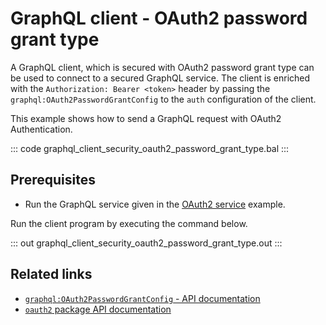 # GraphQL client - OAuth2 password grant type

A GraphQL client, which is secured with OAuth2 password grant type can be used to connect to a secured GraphQL service. The client is enriched with the `Authorization: Bearer <token>` header by passing the `graphql:OAuth2PasswordGrantConfig` to the `auth` configuration of the client.

This example shows how to send a GraphQL request with OAuth2 Authentication.

::: code graphql_client_security_oauth2_password_grant_type.bal :::

## Prerequisites
- Run the GraphQL service given in the [OAuth2 service](/learn/by-example/graphql-service-oauth2/) example.

Run the client program by executing the command below.

::: out graphql_client_security_oauth2_password_grant_type.out :::

## Related links
- [`graphql:OAuth2PasswordGrantConfig` - API documentation](https://lib.ballerina.io/ballerina/graphql/latest/records/OAuth2PasswordGrantConfig)
- [`oauth2` package API documentation](https://lib.ballerina.io/ballerina/oauth2/latest/)
